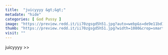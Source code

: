 ```yaml
---
title:  "juicyyyy &gt;&gt;"
metadate: "hide"
categories: [ God Pussy ]
image: "https://preview.redd.it/ii70zgsgd5h51.jpg?auto=webp&s=de9e11bd16e0e68777ea82da3b4d982532710264"
thumb: "https://preview.redd.it/ii70zgsgd5h51.jpg?width=1080&crop=smart&auto=webp&s=2910b730279918f4a71452bea54417d2aa853fc3"
visit: ""
---
```

juicyyyy &gt;&gt;
